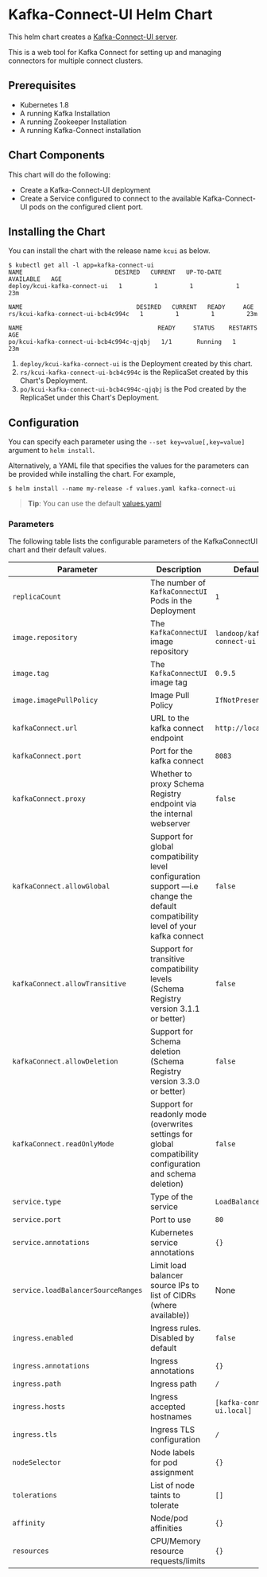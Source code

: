 # Kafka-Connect-UI Helm Chart
This helm chart creates a [Kafka-Connect-UI server](https://github.com/lensesio/kafka-connect-ui).

This is a web tool for Kafka Connect for setting up and managing connectors for multiple connect clusters.

## Prerequisites
* Kubernetes 1.8
* A running Kafka Installation
* A running Zookeeper Installation
* A running Kafka-Connect installation

## Chart Components
This chart will do the following:

* Create a Kafka-Connect-UI deployment
* Create a Service configured to connect to the available Kafka-Connect-UI pods on the configured
  client port.

## Installing the Chart
You can install the chart with the release name `kcui` as below.


```console{%raw}
$ kubectl get all -l app=kafka-connect-ui
NAME                          DESIRED   CURRENT   UP-TO-DATE   AVAILABLE   AGE
deploy/kcui-kafka-connect-ui   1         1         1            1           23m

NAME                                DESIRED   CURRENT   READY     AGE
rs/kcui-kafka-connect-ui-bcb4c994c   1         1         1         23m

NAME                                      READY     STATUS    RESTARTS   AGE
po/kcui-kafka-connect-ui-bcb4c994c-qjqbj   1/1       Running   1          23m
```

1. `deploy/kcui-kafka-connect-ui` is the Deployment created by this chart.
1. `rs/kcui-kafka-connect-ui-bcb4c994c` is the ReplicaSet created by this Chart's Deployment.
1. `po/kcui-kafka-connect-ui-bcb4c994c-qjqbj` is the Pod created by the ReplicaSet under this Chart's Deployment.

## Configuration
You can specify each parameter using the `--set key=value[,key=value]` argument to `helm install`.

Alternatively, a YAML file that specifies the values for the parameters can be provided while installing the chart. For example,

```console
$ helm install --name my-release -f values.yaml kafka-connect-ui
```

> **Tip**: You can use the default [values.yaml](values.yaml)

### Parameters
The following table lists the configurable parameters of the KafkaConnectUI chart and their default values.

| Parameter | Description | Default |
| --------- | ----------- | ------- |
| `replicaCount` | The number of `KafkaConnectUI` Pods in the Deployment | `1` |
| `image.repository` | The `KafkaConnectUI` image repository | `landoop/kafka-connect-ui` |
| `image.tag` | The `KafkaConnectUI` image tag | `0.9.5` |
| `image.imagePullPolicy` | Image Pull Policy | `IfNotPresent` |
| `kafkaConnect.url` | URL to the kafka connect endpoint | `http://localhost` |
| `kafkaConnect.port` | Port for the kafka connect | `8083` |
| `kafkaConnect.proxy` | Whether to proxy Schema Registry endpoint via the internal webserver | `false` |
| `kafkaConnect.allowGlobal` | Support for global compatibility level configuration support —i.e change the default compatibility level of your kafka connect | `false` |
| `kafkaConnect.allowTransitive` | Support for transitive compatibility levels (Schema Registry version 3.1.1 or better) | `false` |
| `kafkaConnect.allowDeletion` | Support for Schema deletion (Schema Registry version 3.3.0 or better) | `false` |
| `kafkaConnect.readOnlyMode` | Support for readonly mode (overwrites settings for global compatibility configuration and schema deletion) | `false` |
| `service.type` | Type of the service | `LoadBalancer` |
| `service.port` | Port to use | `80` |
| `service.annotations` | Kubernetes service annotations | `{}` |
| `service.loadBalancerSourceRanges` | Limit load balancer source IPs to list of CIDRs (where available)) | None |
| `ingress.enabled` | Ingress rules. Disabled by default | `false` |
| `ingress.annotations` | Ingress annotations | `{}` |
| `ingress.path` | Ingress path | `/` |
| `ingress.hosts` | Ingress accepted hostnames | `[kafka-connect-ui.local]` |
| `ingress.tls` | Ingress TLS configuration | `/` |
| `nodeSelector` | Node labels for pod assignment | `{}` |
| `tolerations` | List of node taints to tolerate | `[]` |
| `affinity` | Node/pod affinities | `{}` |
| `resources` | CPU/Memory resource requests/limits | `{}` |
